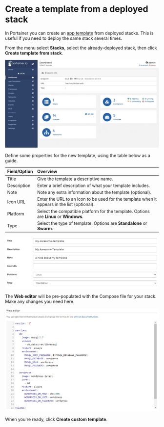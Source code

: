 # Create a template from a deployed stack

In Portainer you can create an [app template](../templates/) from deployed stacks. This is useful if you need to deploy the same stack several times.

From the menu select **Stacks**, select the already-deployed stack, then click **Create template from stack**.

![](../../../.gitbook/assets/stacks-template-1.gif)

Define some properties for the new template, using the table below as a guide.

| Field/Option | Overview |
| :--- | :--- |
| Title | Give the template a descriptive name. |
| Description | Enter a brief description of what your template includes. |
| Note | Note any extra information about the template \(optional\). |
| Icon URL | Enter the URL to an icon to be used for the template when it appears in the list \(optional\). |
| Platform | Select the compatible platform for the template. Options are **Linux** or **Windows**. |
| Type | Select the type of template. Options are **Standalone** or **Swarm**. |

![](../../../.gitbook/assets/templates-custom-2.png)

The **Web editor** will be pre-populated with the Compose file for your stack. Make any changes you need here.

![](../../../.gitbook/assets/stacks-template-3.png)

When you're ready, click **Create custom template**.

